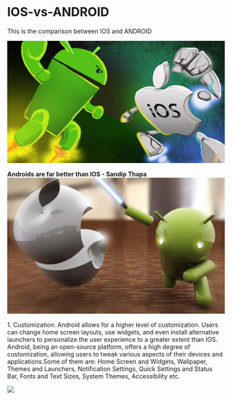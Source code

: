 # IOS-vs-ANDROID

This is the comparison between IOS and ANDROID

<img src="images/IOS vs android.png">

**Androids are far better than IOS - Sandip Thapa**
<img src="images/Android slashes.jpeg">

<p>1. Customization: Android allows for a higher level of customization. Users can change home screen layouts, use widgets, and even install alternative launchers to personalize the user experience to a greater extent than IOS. Android, being an open-source platform, offers a high degree of customization, allowing users to tweak various aspects of their devices and applications.Some of them are: Home Screen and Widgets, Wallpaper, Themes and Launchers, Notification Settings, Quick Settings and Status Bar, Fonts and Text Sizes, System Themes, Accessibility etc.</p>
<img src="images/customization of android.avif">